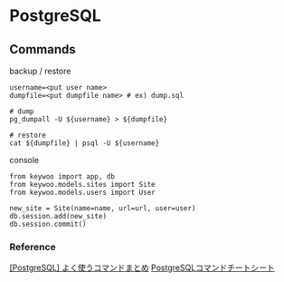 # PostgreSQL

## Commands

backup / restore

```shell=
username=<put user name>
dumpfile=<put dumpfile name> # ex) dump.sql

# dump
pg_dumpall -U ${username} > ${dumpfile}

# restore
cat ${dumpfile} | psql -U ${username}
```

console

```python=
from keywoo import app, db
from keywoo.models.sites import Site
from keywoo.models.users import User

new_site = Site(name=name, url=url, user=user)
db.session.add(new_site)
db.session.commit()
```

### Reference

[[PostgreSQL] よく使うコマンドまとめ](https://dev.classmethod.jp/articles/postgresql-organize-command/)
[PostgreSQLコマンドチートシート](https://qiita.com/Shitimi_613/items/bcd6a7f4134e6a8f0621)
